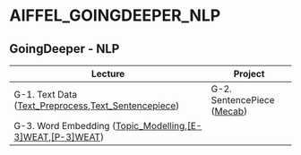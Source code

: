 # AIFFEL_GOINGDEEPER_NLP

## GoingDeeper - NLP
Lecture|Project
-------|-------
G-1. Text Data ([Text_Preprocess](https://github.com/Noah-Junseo/AIFFEL_GOINGDEEPER_NLP/blob/main/G-1/%5BG-1%5D%20Sentencepiece.ipynb),[Text_Sentencepiece](https://github.com/Noah-Junseo/AIFFEL_GOINGDEEPER_NLP/blob/main/G-1/%5BG-1%5D%20Sentencepiece.ipynb))| G-2. SentencePiece ([Mecab](https://github.com/Noah-Junseo/AIFFEL_GOINGDEEPER_NLP/blob/main/G-2/%5BG-2%5D%20SentencePiece_Mecab_NLP%20.ipynb))
G-3. Word Embedding ([Topic_Modelling](https://github.com/Noah-Junseo/AIFFEL_GOINGDEEPER_NLP/blob/main/G-3/%5BG-3%5D%20Topic_Modelling.ipynb),[[E-3]WEAT](https://github.com/Noah-Junseo/AIFFEL_GOINGDEEPER_NLP/blob/main/G-3/%5BE-3%5D%20Word%20Embedding%20Association%20Test.ipynb),[[P-3]WEAT](https://github.com/Noah-Junseo/AIFFEL_GOINGDEEPER_NLP/blob/main/G-3/%5BP-3%5D%20Word%20Embedding%20Association%20Test.ipynb))| 

